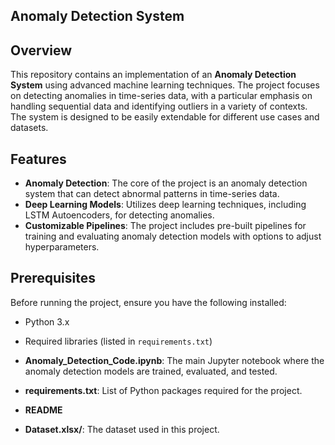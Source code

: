 ## Anomaly Detection System

## Overview

This repository contains an implementation of an **Anomaly Detection System** using advanced machine learning techniques. The project focuses on detecting anomalies in time-series data, with a particular emphasis on handling sequential data and identifying outliers in a variety of contexts. The system is designed to be easily extendable for different use cases and datasets.

## Features

- **Anomaly Detection**: The core of the project is an anomaly detection system that can detect abnormal patterns in time-series data.
- **Deep Learning Models**: Utilizes deep learning techniques, including LSTM Autoencoders, for detecting anomalies.
- **Customizable Pipelines**: The project includes pre-built pipelines for training and evaluating anomaly detection models with options to adjust hyperparameters.

## Prerequisites

Before running the project, ensure you have the following installed:

- Python 3.x
- Required libraries (listed in `requirements.txt`)

- **Anomaly_Detection_Code.ipynb**: The main Jupyter notebook where the anomaly detection models are trained, evaluated, and tested.
- **requirements.txt**: List of Python packages required for the project.
- **README** 
- **Dataset.xlsx/**: The dataset used in this project.
